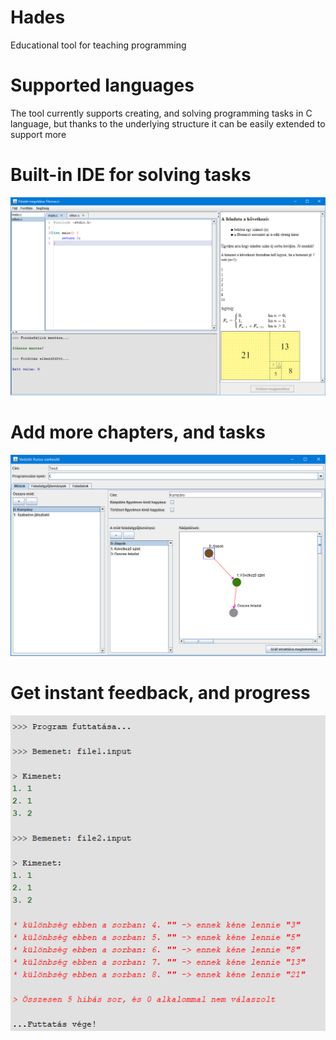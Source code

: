 # Hades
Educational tool for teaching programming

# Supported languages
The tool currently supports creating, and solving programming tasks in C language, but thanks to the underlying structure it can be easily extended to support more

# Built-in IDE for solving tasks
![alt text](showcase/1.png)

# Add more chapters, and tasks
![alt text](showcase/2.png)

# Get instant feedback, and progress
![alt text](showcase/3.png)
